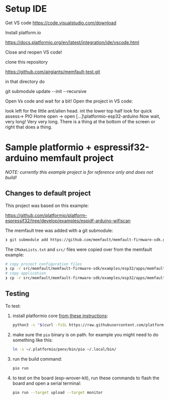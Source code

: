 # Setup IDE

Get VS code https://code.visualstudio.com/download

Install platform.io

https://docs.platformio.org/en/latest/integration/ide/vscode.html

Close and reopen VS code!


clone this repository 

https://github.com/airgiants/memfault-test.git

in that directory do 

git submodule update --init --recursive  

Open Vs code and wait for a bit!
Open the project in VS code:

look left for the little ant/alien head. int the lower top half look for quick assess-> PIO Home open -> open [...]\platformio-esp32-arduino
Now wait, very long!
Very very long.
There is a thing at the bottom of the screen or right that does a thing. 



# Sample platformio + espressif32-arduino memfault project

_NOTE: currently this example project is for reference only and does not build!_

## Changes to default project

This project was based on this example:

https://github.com/platformio/platform-espressif32/tree/develop/examples/espidf-arduino-wifiscan

The memfault tree was added with a git submodule:

```bash
❯ git submodule add https://github.com/memfault/memfault-firmware-sdk.git src/memfault/memfault-firmware-sdk
```

The `CMakeLists.txt` and `src/` files were copied over from the memfault example:

```bash
# copy project configuration files
❯ cp -r src/memfault/memfault-firmware-sdk/examples/esp32/apps/memfault_demo_app/{CMakeLists.txt,sdkconfig.defaults} ./
# copy application
❯ cp -r src/memfault/memfault-firmware-sdk/examples/esp32/apps/memfault_demo_app/main/* src/
```

## Testing

To test:

1. install platformio core [from these instructions](https://docs.platformio.org/en/latest//core/installation.html#super-quick-mac-linux):

   ```bash
   python3 -c "$(curl -fsSL https://raw.githubusercontent.com/platformio/platformio/master/scripts/get-platformio.py)"
   ```

2. make sure the `pio` binary is on path. for example you might need to do something like this:

   ```bash
   ln -s ~/.platformio/penv/bin/pio ~/.local/bin/
   ```

3. run the build command:

   ```bash
   pio run
   ```

4. to test on the board (esp-wrover-kit), run these commands to flash the board and open a serial terminal:

   ```bash
   pio run --target upload --target monitor
   ```
